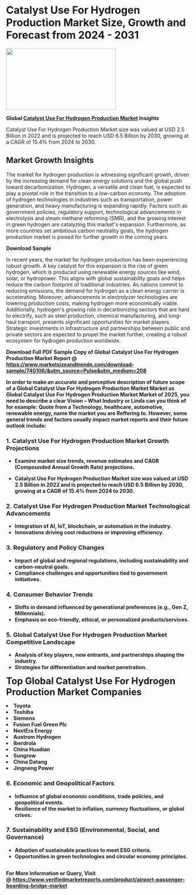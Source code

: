 <H1>Catalyst Use For Hydrogen Production Market Size, Growth and Forecast from 2024 - 2031</H1><img class="aligncenter size-medium wp-image-584254" src="https://thirdeyenews.in/wp-content/uploads/2024/09/Global-Market-Research-300x168.jpeg" alt="" width="300" height="168" /><p><strong>Global&nbsp;<a href="https://www.marketsizeandtrends.com/download-sample/740106/&amp;utm_source=Pulse&amp;utm_medium=208">Catalyst Use For Hydrogen Production Market</a> Insights</strong></p><p>Catalyst Use For Hydrogen Production Market size was valued at USD 2.5 Billion in 2022 and is projected to reach USD 6.5 Billion by 2030, growing at a CAGR of 15.4% from 2024 to 2030.</p><p><h2>Market Growth Insights</h2> <p>The market for hydrogen production is witnessing significant growth, driven by the increasing demand for clean energy solutions and the global push toward decarbonization. Hydrogen, a versatile and clean fuel, is expected to play a pivotal role in the transition to a low-carbon economy. The adoption of hydrogen technologies in industries such as transportation, power generation, and heavy manufacturing is expanding rapidly. Factors such as government policies, regulatory support, technological advancements in electrolysis and steam methane reforming (SMR), and the growing interest in green hydrogen are catalyzing this market's expansion. Furthermore, as more countries set ambitious carbon neutrality goals, the hydrogen production market is poised for further growth in the coming years.</p> <p><strong>Download Sample</strong></p> <p>In recent years, the market for hydrogen production has been experiencing robust growth. A key catalyst for this expansion is the rise of green hydrogen, which is produced using renewable energy sources like wind, solar, or hydropower. This aligns with global sustainability goals and helps reduce the carbon footprint of traditional industries. As nations commit to reducing emissions, the demand for hydrogen as a clean energy carrier is accelerating. Moreover, advancements in electrolyzer technologies are lowering production costs, making hydrogen more economically viable. Additionally, hydrogen's growing role in decarbonizing sectors that are hard to electrify, such as steel production, chemical manufacturing, and long-haul transport, presents significant opportunities for market players. Strategic investments in infrastructure and partnerships between public and private sectors are expected to propel the market further, creating a robust ecosystem for hydrogen production worldwide.</p> <p><strong></p><p><span class=""><strong>Download Full PDF Sample Copy of Global Catalyst Use For Hydrogen Production Market Report</strong> @ <a href="https://www.marketsizeandtrends.com/download-sample/740106/&amp;utm_source=Pulse&amp;utm_medium=208" target="_blank">https://www.marketsizeandtrends.com/download-sample/740106/&amp;utm_source=Pulse&amp;utm_medium=208</a></span></p><p>In order to make an accurate and perceptive description of future scope of a Global&nbsp;Catalyst Use For Hydrogen Production Market Market as Global&nbsp;Catalyst Use For Hydrogen Production Market Market of 2025, you need to describe a clear Vision &ndash; What Industry or Linda can you think of for example: Quote from a Technology, healthcare, automotive, renewable energy, name the market you are Reffering to. However, some general trends and factors usually impact market reports and their future outlook include:</p><h3>1.&nbsp;<strong>Catalyst Use For Hydrogen Production Market Growth Projections</strong></h3><ul><li>Examine market size trends, revenue estimates and CAGR (Compounded Annual Growth Rate) projections.</li><li><p>Catalyst Use For Hydrogen Production Market size was valued at USD 2.5 Billion in 2022 and is projected to reach USD 6.5 Billion by 2030, growing at a CAGR of 15.4% from 2024 to 2030.</p></li></ul><h3>2.&nbsp;<strong>Catalyst Use For Hydrogen Production Market Technological Advancements</strong></h3><ul><li>Integration of AI, IoT, blockchain, or automation in the industry.</li><li>Innovations driving cost reductions or improving efficiency.</li></ul><h3>3.&nbsp;<strong>Regulatory and Policy Changes</strong></h3><ul><li>Impact of global and regional regulations, including sustainability and carbon-neutral goals.</li><li>Compliance challenges and opportunities tied to government initiatives.</li></ul><h3>4.&nbsp;<strong>Consumer Behavior Trends</strong></h3><ul><li>Shifts in demand influenced by generational preferences (e.g., Gen Z, Millennials).</li><li>Emphasis on eco-friendly, ethical, or personalized products/services.</li></ul><h3>5.&nbsp;<strong>Global Catalyst Use For Hydrogen Production Market Competitive Landscape</strong></h3><ul><li>Analysis of key players, new entrants, and partnerships shaping the industry.</li><li>Strategies for differentiation and market penetration.</li></ul><p data-pm-slice="1 1 []"><span style="color: inherit; font-family: inherit; font-size: 25px;">Top Global Catalyst Use For Hydrogen Production Market Companies</span></p><div class="" data-test-id=""><p><li>Toyota</li><li> Toshiba</li><li> Siemens</li><li> Fusion Fuel Green Plc</li><li> NextEra Energy</li><li> Austrom Hydrogen</li><li> Iberdrola</li><li> China Huadian</li><li> Sungrow</li><li> China Datang</li><li> Jingneng Power</li></p></div><h3>6.&nbsp;<strong>Economic and Geopolitical Factors</strong></h3><ul><li>Influence of global economic conditions, trade policies, and geopolitical events.</li><li>Resilience of the market to inflation, currency fluctuations, or global crises.</li></ul><h3>7.&nbsp;<strong>Sustainability and ESG (Environmental, Social, and Governance)</strong></h3><ul><li>Adoption of sustainable practices to meet ESG criteria.</li><li>Opportunities in green technologies and circular economy principles.</li></ul><h2><strong style="font-size: 14px;">For More Information or Query, Visit @&nbsp;</strong><a style="background-color: #ffffff; font-size: 14px;" href="https://www.marketsizeandtrends.com/report/catalyst-use-for-hydrogen-production-market/" target="_blank">https://www.verifiedmarketreports.com/product/airport-passenger-boarding-bridge-market</a></h2>
